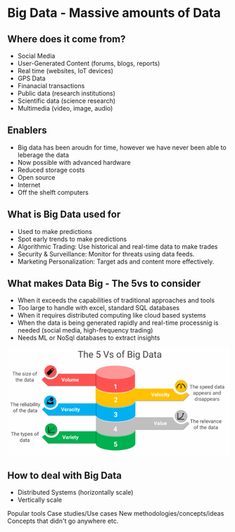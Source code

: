 # Big Data - Massive amounts of Data

## Where does it come from?
- Social Media
- User-Generated Content (forums, blogs, reports)
- Real time (websites, IoT devices)
- GPS Data
- Finanacial transactions
- Public data (research institutions)
- Scientific data (science research)
- Multimedia (video, image, audio)

## Enablers
- Big data has been aroudn for time, however we have never been able to leberage the data
- Now possible with advanced hardware
- Reduced storage costs
- Open source
- Internet
- Off the shelft computers

## What is Big Data used for
- Used to make predictions
- Spot early trends to make predictions
- Algorithmic Trading: Use historical and real-time data to make trades
- Security & Surveillance: Monitor for threats using data feeds.
- Marketing Personalization: Target ads and content more effectively.

## What makes Data Big - The 5vs to consider
- When it exceeds the capabilities of traditional approaches and tools
- Too large to handle with excel, standard SQL databases
- When it requires distributed computing like cloud based systems
- When the data is being generated rapidly and real-time processnig is needed (social media, high-frequency trading)
- Needs ML or NoSql databases to extract insights

![](images/vs.PNG)

## How to deal with Big Data
- Distributed Systems (horizontally scale)
- Vertically scale

Popular tools
Case studies/Use cases
New methodologies/concepts/ideas
Concepts that didn't go anywhere
etc.
